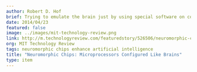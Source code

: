 ```yaml
---
author: Robert D. Hof
brief: Trying to emulate the brain just by using special software on conventional processors—the way Google did in its cat experiment—is way too inefficient to be the basis of machines with still greater intelligence, says Jeff Hawkins, a leading thinker on AI who created the Palm Pilot before cofounding Numenta, a maker of brain-inspired software
date: 2014/04/23
featured: false
image: ../images/mit-technology-review.png
link: http://m.technologyreview.com/featuredstory/526506/neuromorphic-chips/
org: MIT Technology Review
tags: neuromorphic chips enhance artificial intelligence
title: "Neuromorphic Chips: Microprocessors Configured Like Brains"
type: item
---
```

